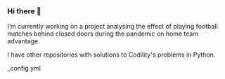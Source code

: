 ### Hi there 👋

I’m currently working on a project analysing the effect of playing football matches behind closed doors during the pandemic on home team advantage. 

I have other repositories with solutions to Codility's problems in Python.

_config.yml
